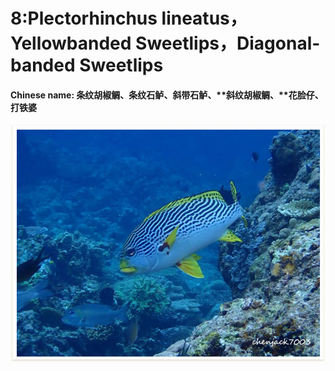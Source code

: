 # 8:Plectorhinchus lineatus，Yellowbanded Sweetlips，Diagonal-banded Sweetlips

#### Chinese name: **条纹胡椒鲷、条纹石鲈**、**斜带石鲈**、**斜纹胡椒鲷、**花脸仔、打铁婆

![](../../.gitbook/assets/diagonal-banded-sweetlips.jpg)

